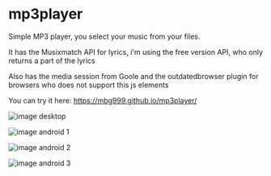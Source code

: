 # mp3player
Simple MP3 player, you select your music from your files.

It has the Musixmatch API for lyrics, i'm using the free version API, who only returns a part of the lyrics

Also has the media session from Goole and the outdatedbrowser plugin for browsers who does not support this js elements

You can try it here: https://mbg999.github.io/mp3player/

![image desktop](https://i.imgur.com/DJrNS0G.png)

![image android 1](https://i.imgur.com/dk1MhaF.jpg)

![image android 2](https://i.imgur.com/yGInRVX.jpg)

![image android 3](https://i.imgur.com/JqbmBvj.jpg)
